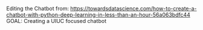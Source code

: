 Editing the Chatbot from: https://towardsdatascience.com/how-to-create-a-chatbot-with-python-deep-learning-in-less-than-an-hour-56a063bdfc44
GOAL: Creating a UIUC focused chatbot
